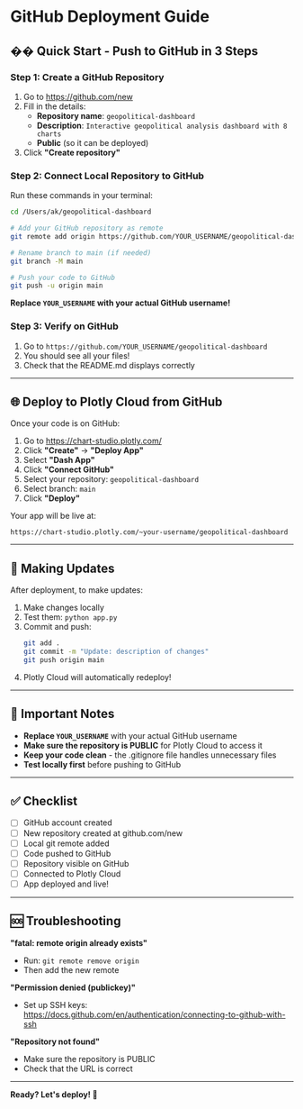 # GitHub Deployment Guide

## �� Quick Start - Push to GitHub in 3 Steps

### Step 1: Create a GitHub Repository

1. Go to https://github.com/new
2. Fill in the details:
   - **Repository name**: `geopolitical-dashboard`
   - **Description**: `Interactive geopolitical analysis dashboard with 8 charts`
   - **Public** (so it can be deployed)
3. Click **"Create repository"**

### Step 2: Connect Local Repository to GitHub

Run these commands in your terminal:

```bash
cd /Users/ak/geopolitical-dashboard

# Add your GitHub repository as remote
git remote add origin https://github.com/YOUR_USERNAME/geopolitical-dashboard.git

# Rename branch to main (if needed)
git branch -M main

# Push your code to GitHub
git push -u origin main
```

**Replace `YOUR_USERNAME` with your actual GitHub username!**

### Step 3: Verify on GitHub

1. Go to `https://github.com/YOUR_USERNAME/geopolitical-dashboard`
2. You should see all your files!
3. Check that the README.md displays correctly

---

## 🌐 Deploy to Plotly Cloud from GitHub

Once your code is on GitHub:

1. Go to https://chart-studio.plotly.com/
2. Click **"Create"** → **"Deploy App"**
3. Select **"Dash App"**
4. Click **"Connect GitHub"**
5. Select your repository: `geopolitical-dashboard`
6. Select branch: `main`
7. Click **"Deploy"**

Your app will be live at:
```
https://chart-studio.plotly.com/~your-username/geopolitical-dashboard
```

---

## 📝 Making Updates

After deployment, to make updates:

1. Make changes locally
2. Test them: `python app.py`
3. Commit and push:
   ```bash
   git add .
   git commit -m "Update: description of changes"
   git push origin main
   ```
4. Plotly Cloud will automatically redeploy!

---

## 🔑 Important Notes

- **Replace `YOUR_USERNAME`** with your actual GitHub username
- **Make sure the repository is PUBLIC** for Plotly Cloud to access it
- **Keep your code clean** - the .gitignore file handles unnecessary files
- **Test locally first** before pushing to GitHub

---

## ✅ Checklist

- [ ] GitHub account created
- [ ] New repository created at github.com/new
- [ ] Local git remote added
- [ ] Code pushed to GitHub
- [ ] Repository visible on GitHub
- [ ] Connected to Plotly Cloud
- [ ] App deployed and live!

---

## 🆘 Troubleshooting

**"fatal: remote origin already exists"**
- Run: `git remote remove origin`
- Then add the new remote

**"Permission denied (publickey)"**
- Set up SSH keys: https://docs.github.com/en/authentication/connecting-to-github-with-ssh

**"Repository not found"**
- Make sure the repository is PUBLIC
- Check that the URL is correct

---

**Ready? Let's deploy! 🚀**
